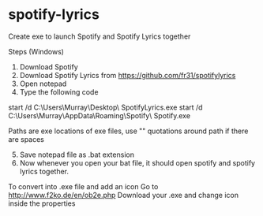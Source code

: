 # spotify-lyrics
Create exe to launch Spotify and Spotify Lyrics together

Steps (Windows)
1. Download Spotify
2. Download Spotify Lyrics from https://github.com/fr31/spotifylyrics
3. Open notepad
4. Type the following code

start /d C:\Users\Murray\Desktop\ SpotifyLyrics.exe
start /d C:\Users\Murray\AppData\Roaming\Spotify\ Spotify.exe

Paths are exe locations of exe files, use "" quotations around path if there are spaces

5. Save notepad file as .bat extension
6. Now whenever you open your bat file, it should open spotify and spotify lyrics together.

To convert into .exe file and add an icon
Go to http://www.f2ko.de/en/ob2e.php
Download your .exe and change icon inside the properties
